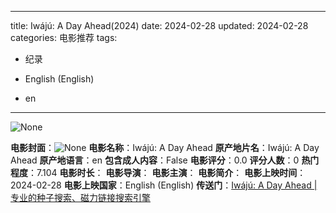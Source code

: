 
---
title: Iwájú: A Day Ahead(2024)
date: 2024-02-28
updated: 2024-02-28
categories: 电影推荐
tags:

- 纪录

- English (English)
- en
---

<img src="https://image.tmdb.org/t/p/originalNone" alt="None" title="None">

**电影封面**：<img src="https://image.tmdb.org/t/p/w200None" alt="None" title="None">
**电影名称**：Iwájú: A Day Ahead
**原产地片名**：Iwájú: A Day Ahead
**原产地语言**：en
**包含成人内容**：False
**电影评分**：0.0
**评分人数**：0
**热门程度**：7.104
**电影时长**：
**电影导演**：
**电影主演**：
**电影简介**：
**电影上映时间**：2024-02-28
**电影上映国家**：English (English)
**传送门**：[Iwájú: A Day Ahead |专业的种子搜索、磁力链接搜索引擎](https://movie.amd794.com:2083/?search=Iw%C3%A1j%C3%BA%3A%20A%20Day%20Ahead&ordering=&mode=match_phrase&page_size=10&page=1)

